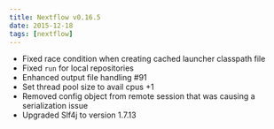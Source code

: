 ```yaml
---
title: Nextflow v0.16.5
date: 2015-12-18
tags: [nextflow]
---
```


- Fixed race condition when creating cached launcher classpath file
- Fixed `run` for local repositories
- Enhanced output file handling #91
- Set thread pool size to avail cpus +1
- Removed config object from remote session that was causing a serialization issue
- Upgraded Slf4j to version 1.7.13
